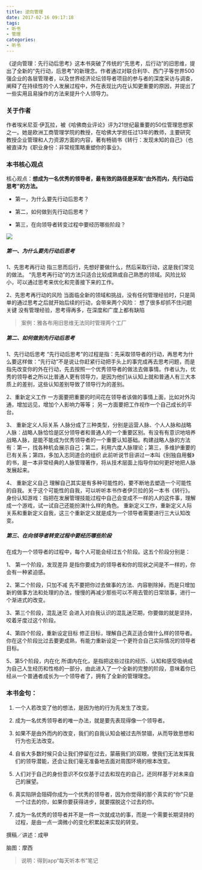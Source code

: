 ```yaml
---
title: 逆向管理
date: 2017-02-16 09:17:18
tags:
- 听书
- 管理
categories:
- 听书
---
```


《逆向管理：先行动后思考》这本书突破了传统的“先思考，后行动”的旧思维，提出了全新的“先行动，后思考”的新理念。作者通过对联合利华、西门子等世界500强企业的各层管理者，以及世界经济论坛领导者项目的参与者的深度采访与调查，阐释了在持续性的个人发展过程中，外在表现比内在认知更重要的原因，并提出了一些实用且易操作的方法来提升个人领导力。

<!-- more -->

### 关于作者

作者埃米尼亚·伊瓦拉，被《哈佛商业评论》评为21世纪最重要的50位管理思想家之一。她是欧洲工商管理学院的教授，在哈佛大学担任过13年的教师，主要研究教授企业管理和人力资源方面的内容，著有畅销书《转行：发现未知的自己》（也被直译为《职业身份：非常规策略重塑你的事业》。


### 本书核心观点

核心观点：**想成为一名优秀的领导者，最有效的路径是采取“由外而内，先行动后思考”的方法。**

* 第一，为什么要先行动后思考？

* 第二，如何做到先行动后思考？

* 第三，在向领导者转变过程中要经历哪些阶段？

![](/images/逆向管理.png)

##### 第一、为什么要先行动后思考

1、先思考再行动
指三思而后行，先想好要做什么，然后采取行动，这是我们常见的做法。
“先思考再行动”的方法只适合比较成熟或自己熟悉的领域。风险比较小，可以通过思考来优化和完善接下来的工作。

2、先思考再行动的风险
当面临全新的领域和挑战，没有任何管理经验时，只是简单的通过思考之后就开始后续的行动，会带来两个风险：
想了很多却抓不住问题关键 没有管理经验，思考得再多，在深度和广度上都有缺陷

>案例：雅各布用旧思维无法同时管理两个工厂

##### 第二、如何做到先行动后思考

1、先行动后思考
“先行动后思考”的过程是指：先采取领导者的行动，再思考为什么要这样做：“先行动”不是说让你赶紧行动把手头上的事完成再去思考问题，而是指先改变你的外在行动，先去按照一个优秀领导者的做法去做事情。作者认为，优秀的领导者之所以比普通人更有领导力，是因为他们从认知上就和普通人有三大本质上的差别，这些认知差别导致了领导行为的差别。

2、重新定义工作
一方面要把重要的时间花在领导者该做的事情上面，比如对外沟通，增加远见，增加个人影响力等等； 另一方面要把工作视作一个自己成长的平台。

3、 重新定义人际关系
人脉分成了三种类型，分别是运营人脉、个人人脉和战略人脉：战略人脉恰恰是区分领导者和普通人的一个重要区别。有没有有意识地培养战略人脉，是能不能成为优秀领导者的一个重要认知基础。构建战略人脉的方法有：第一，找各种机会展示自己；第二，利用六度人脉理论；第三，多维护重要的已有关系；第四，多加入志同道合的组织
此前听说节目讲过一本叫《别独自用餐》的书，是一本非常经典的人脉管理著作，将从技术层面上指导你如何更好地把人脉发展起来。

4、 重新定义自己
理解自己其实是有多种可能性的，要不断地去塑造一个可能性的自我。关于这个可能性的自我，可以听听本书作者伊贝拉的另一本书《转行》。身份认知游戏：指把在发展管理技能过程中自己会变成不一样的人的这件事，理解成一个游戏，试一试自己还能扮演什么样的角色。
重新定义工作，重新定义人际关系和重新定义自我，这三个重新定义就是成为一个领导者需要进行三大认知改变。
##### 第三、在向领导者转变过程中要经历哪些阶段

在成为一个领导者的过程中，每个人可能会经过五个阶段。这五个阶段分别是：

1、 第一个阶段，发现差异
是指你要成为的领导者和你的现状之间是不一样的，你会有一种紧迫感。

2、第二个阶段，只加不减
先不要把你过去做事的方法、内容剔除掉，而是只增加新的做事方法和处理的办法，慢慢的再减少那些可以不用去管的日常琐事，进行一个渐进式的改变。

3、第三个阶段，混乱迷茫
会进入对自我认识的混乱迷茫期，你要做的就是坚持，咬着牙度过这个阶段。

4、第四个阶段，重新设定目标
修正目标，理解自己真正适合做什么样的领导者。你在这个阶段比过去要更成熟，有能力重新设定一个更符合自己实际情况的领导者目标。

5、第5个阶段，内在化
所谓内在化，是指把这些过往的经历、认知和感受吸纳成为自己人生经历和性格的一部分，由此进入了一个全新的完整的阶段，意味着你已经从一个普通者成长为一个领导者了，拥有了全新的管理理念。

### 本书金句：

1. 一个人若改变了他的想法，是因为他的行为先发生了改变。

2. 成为一名优秀领导者的唯一办法，就是要先表现得像一个领导者。

3. 如果不是由外而内的改变，我们的自我认知会被过去所禁锢，从而导致思想和行为也无法改变。

4. 自省大多数时候只会让我们停留在过去，蒙蔽我们的双眼，使我们无法发挥我们的领导潜能，还会让我们毫无准备地去面对周围环境的根本改变。

5. 人们对于自己的身份意识不仅仅基于过去和现在的自己，还同样基于对未来自己的展望。

6. 真实陷阱会阻碍你成为一个优秀的领导者，因为你觉得的那个真实的“你”只是一个过去的你，如果你要获得进步，就要摆脱这个过去的你。

7. 成为一名优秀的领导者并不是一件一次就成功的事，而是一个需要长期坚持的过程，是由一点一滴微小的变化积累起来实现的转变。

撰稿／讲述：成甲

脑图：摩西

>说明：得到app“每天听本书”笔记